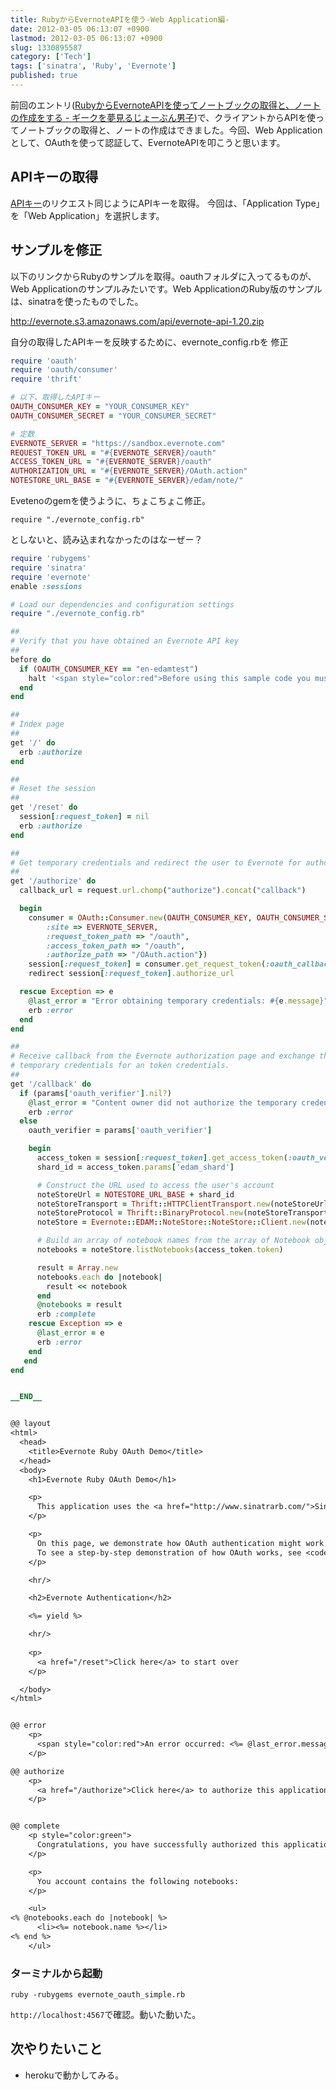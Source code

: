```yaml
---
title: RubyからEvernoteAPIを使う-Web Application編-
date: 2012-03-05 06:13:07 +0900
lastmod: 2012-03-05 06:13:07 +0900
slug: 1330895587
category: ['Tech']
tags: ['sinatra', 'Ruby', 'Evernote']
published: true
---
```


前回のエントリ(<a href="https://www.meganii.com/blog/2012/03/04/1330859467">RubyからEvernoteAPIを使ってノートブックの取得と、ノートの作成をする - ギークを夢見るじょーぶん男子</a>)で、クライアントからAPIを使ってノートブックの取得と、ノートの作成はできました。今回、Web Applicationとして、OAuthを使って認証して、EvernoteAPIを叩こうと思います。


## APIキーの取得
<a href="http://www.evernote.com/about/developer/api/#key">APIキー</a>のリクエスト同じようにAPIキーを取得。
今回は、「Application Type」を「Web Application」を選択します。

## サンプルを修正

以下のリンクからRubyのサンプルを取得。oauthフォルダに入ってるものが、Web Applicationのサンプルみたいです。Web ApplicationのRuby版のサンプルは、sinatraを使ったものでした。

<a href="http://evernote.s3.amazonaws.com/api/evernote-api-1.20.zip">http://evernote.s3.amazonaws.com/api/evernote-api-1.20.zip</a>

自分の取得したAPIキーを反映するために、evernote_config.rbを 修正

```ruby
require 'oauth'
require 'oauth/consumer'
require 'thrift'

# 以下、取得したAPIキー
OAUTH_CONSUMER_KEY = "YOUR_CONSUMER_KEY"
OAUTH_CONSUMER_SECRET = "YOUR_CONSUMER_SECRET"

# 定数
EVERNOTE_SERVER = "https://sandbox.evernote.com"
REQUEST_TOKEN_URL = "#{EVERNOTE_SERVER}/oauth"
ACCESS_TOKEN_URL = "#{EVERNOTE_SERVER}/oauth"
AUTHORIZATION_URL = "#{EVERNOTE_SERVER}/OAuth.action"
NOTESTORE_URL_BASE = "#{EVERNOTE_SERVER}/edam/note/"
```


Evetenoのgemを使うように、ちょこちょこ修正。


```
require "./evernote_config.rb"
```
としないと、読み込まれなかったのはなーぜー？


```ruby
require 'rubygems'
require 'sinatra'
require 'evernote'
enable :sessions

# Load our dependencies and configuration settings
require "./evernote_config.rb"

##
# Verify that you have obtained an Evernote API key
##
before do
  if (OAUTH_CONSUMER_KEY == "en-edamtest") 
    halt '<span style="color:red">Before using this sample code you must edit evernote_config.rb and replace OAUTH_CONSUMER_KEY and OAUTH_CONSUMER_SECRET with the values that you received from Evernote. If you do not have an API key, you can request one from <a href="http://www.evernote.com/about/developer/api/">http://www.evernote.com/about/developer/api/</a>.</span>'
  end
end

##
# Index page
##
get '/' do
  erb :authorize
end

##
# Reset the session
##
get '/reset' do
  session[:request_token] = nil
  erb :authorize
end

##
# Get temporary credentials and redirect the user to Evernote for authoriation
##
get '/authorize' do
  callback_url = request.url.chomp("authorize").concat("callback")

  begin
    consumer = OAuth::Consumer.new(OAUTH_CONSUMER_KEY, OAUTH_CONSUMER_SECRET,{
        :site => EVERNOTE_SERVER,
        :request_token_path => "/oauth",
        :access_token_path => "/oauth",
        :authorize_path => "/OAuth.action"})
    session[:request_token] = consumer.get_request_token(:oauth_callback => callback_url)
    redirect session[:request_token].authorize_url

  rescue Exception => e
    @last_error = "Error obtaining temporary credentials: #{e.message}"
    erb :error
  end
end

##
# Receive callback from the Evernote authorization page and exchange the
# temporary credentials for an token credentials.
##
get '/callback' do
  if (params['oauth_verifier'].nil?)
    @last_error = "Content owner did not authorize the temporary credentials"
    erb :error
  else
    oauth_verifier = params['oauth_verifier']

    begin
      access_token = session[:request_token].get_access_token(:oauth_verifier => oauth_verifier)
      shard_id = access_token.params['edam_shard']

      # Construct the URL used to access the user's account
      noteStoreUrl = NOTESTORE_URL_BASE + shard_id
      noteStoreTransport = Thrift::HTTPClientTransport.new(noteStoreUrl)
      noteStoreProtocol = Thrift::BinaryProtocol.new(noteStoreTransport)
      noteStore = Evernote::EDAM::NoteStore::NoteStore::Client.new(noteStoreProtocol)

      # Build an array of notebook names from the array of Notebook objects
      notebooks = noteStore.listNotebooks(access_token.token)

      result = Array.new
      notebooks.each do |notebook| 
        result << notebook
      end
      @notebooks = result
      erb :complete
    rescue Exception => e
      @last_error = e
      erb :error
    end
   end
end


__END__


@@ layout
<html>
  <head>
    <title>Evernote Ruby OAuth Demo</title>
  </head>
  <body>
    <h1>Evernote Ruby OAuth Demo</h1>

    <p>
      This application uses the <a href="http://www.sinatrarb.com/">Sinatra framework</a> to demonstrate the use of OAuth to authenticate to the Evernote web service. OAuth support is implemented using the <a href="https://github.com/oauth/oauth-ruby">Ruby OAuth RubyGem</a>.
    </p>

    <p>
      On this page, we demonstrate how OAuth authentication might work in the real world.
      To see a step-by-step demonstration of how OAuth works, see <code>evernote_oauth.rb</code>.
    </p>

    <hr/>

    <h2>Evernote Authentication</h2>

    <%= yield %>

    <hr/>
    
    <p>
      <a href="/reset">Click here</a> to start over
    </p>

  </body>
</html>


@@ error
    <p>
      <span style="color:red">An error occurred: <%= @last_error.message %></span>
    </p>

@@ authorize
    <p>
      <a href="/authorize">Click here</a> to authorize this application to access your Evernote account. You will be directed to evernote.com to authorize access, then returned to this application after authorization is complete.
    </p>


@@ complete
    <p style="color:green">
      Congratulations, you have successfully authorized this application to access your Evernote account!
    </p>

    <p>
      You account contains the following notebooks:
    </p>

    <ul>
<% @notebooks.each do |notebook| %>
      <li><%= notebook.name %></li>
<% end %>
    </ul>
```



### ターミナルから起動

```
ruby -rubygems evernote_oauth_simple.rb
```

`http://localhost:4567`で確認。動いた動いた。



## 次やりたいこと

- herokuで動かしてみる。


